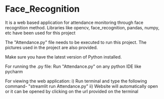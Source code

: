 # Face_Recognition
It is a web based application for attendance monitoring through face recognition method. Libraries like opencv, face_recognition, pandas, numpy, etc have been used for this project

The "Attendance.py" file needs to be executed to run this project. The pictures used in the project are also provided. 

Make sure you have the latest version of Python installed.

For running the .py file: Run "Attendance.py" on any python IDE like pycharm

For viewing the web application: 
i) Run terminal and type the following command- "streamlit run Attendance.py"
ii) Website will automatically open or it can be opened by clicking on the url provided on the terminal
